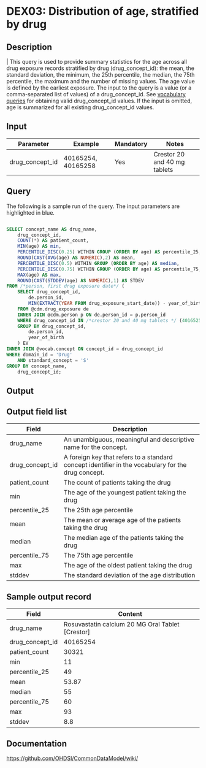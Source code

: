 <!---
Group:drug exposure
Name:DEX03 Distribution of age, stratified by drug
Author:Patrick Ryan
CDM Version: 5.0
-->

# DEX03: Distribution of age, stratified by drug

## Description
| This query is used to provide summary statistics for the age across all drug exposure records stratified by drug (drug_concept_id): the mean, the standard deviation, the minimum, the 25th percentile, the median, the 75th percentile, the maximum and the number of missing values. The age value is defined by the earliest exposure. The input to the query is a value (or a comma-separated list of values) of a drug_concept_id. See  [vocabulary queries](http://vocabqueries.omop.org/drug-queries) for obtaining valid drug_concept_id values. If the input is omitted, age is summarized for all existing drug_concept_id values.

## Input

|  Parameter |  Example |  Mandatory |  Notes |
| --- | --- | --- | --- |
| drug_concept_id | 40165254, 40165258 | Yes | Crestor 20 and 40 mg tablets |

## Query
The following is a sample run of the query. The input parameters are highlighted in  blue.

```sql

SELECT concept_name AS drug_name,
	drug_concept_id,
	COUNT(*) AS patient_count,
	MIN(age) AS min,
	PERCENTILE_DISC(0.25) WITHIN GROUP (ORDER BY age) AS percentile_25,
	ROUND(CAST(AVG(age) AS NUMERIC),2) AS mean,
	PERCENTILE_DISC(0.5) WITHIN GROUP (ORDER BY age) AS median,
	PERCENTILE_DISC(0.75) WITHIN GROUP (ORDER BY age) AS percentile_75,
	MAX(age) AS max,
	ROUND(CAST(STDDEV(age) AS NUMERIC),1) AS STDEV
FROM /*person, first drug exposure date*/ (
	SELECT drug_concept_id,
		de.person_id,
		MIN(EXTRACT(YEAR FROM drug_exposure_start_date)) - year_of_birth AS age
	FROM @cdm.drug_exposure de
	INNER JOIN @cdm.person p ON de.person_id = p.person_id
	WHERE drug_concept_id IN /*crestor 20 and 40 mg tablets */ (40165254, 40165258)
	GROUP BY drug_concept_id,
		de.person_id,
		year_of_birth
	) EV
INNER JOIN @vocab.concept ON concept_id = drug_concept_id
WHERE domain_id = 'Drug'
	AND standard_concept = 'S'
GROUP BY concept_name,
	drug_concept_id;
```

## Output

## Output field list

|  Field |  Description |
| --- | --- |
| drug_name | An unambiguous, meaningful and descriptive name for the concept. |
| drug_concept_id | A foreign key that refers to a standard concept identifier in the vocabulary for the drug concept. |
| patient_count | The count of patients taking the drug |
| min | The age of the youngest patient taking the drug |
| percentile_25 | The 25th age percentile |
| mean | The mean or average age of the patients taking the drug |
| median | The median age of the patients taking the drug |
| percentile_75 | The 75th age percentile |
| max  | The age of the oldest patient taking the drug |
| stddev | The standard deviation of the age distribution |


## Sample output record

|  Field |  Content |
| --- | --- |
| drug_name | Rosuvastatin calcium 20 MG Oral Tablet [Crestor] |
| drug_concept_id | 40165254 |
| patient_count | 30321 |
| min | 11 |
| percentile_25 | 49 |
| mean | 53.87 |
| median | 55 |
| percentile_75 | 60 |
| max | 93 |
| stddev | 8.8 |

## Documentation
https://github.com/OHDSI/CommonDataModel/wiki/
